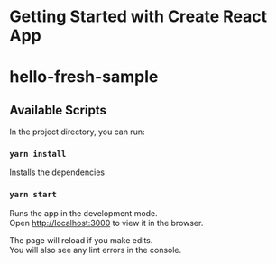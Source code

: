 # Getting Started with Create React App
# hello-fresh-sample

## Available Scripts

In the project directory, you can run:
### `yarn install`

Installs the dependencies

### `yarn start`

Runs the app in the development mode.\
Open [http://localhost:3000](http://localhost:3000) to view it in the browser.

The page will reload if you make edits.\
You will also see any lint errors in the console.
